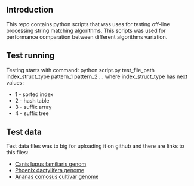 ## Introduction
This repo contains python scripts that was uses for testing off-line processing string matching algorithms. This scripts was used for performance comparation between different algorithms variation.
## Test running
Testing starts with command:
python script.py test_file_path index_struct_type pattern_1 pattern_2 ...
where index_struct_type has next values:
- 1 - sorted index
- 2 - hash table
- 3 - suffix array
- 4 - suffix tree
## Test data
Test data files was to big for uploading it on github and there are links to this files:
- [Canis lupus familiaris genom](http://ftp.ncbi.nlm.nih.gov/genomes/Canis_lupus_familiaris/CHR_01/cfa_ref_CanFam3.1_chr1.fa.gz)
- [Phoenix dactylifera genome](http://ftp.ncbi.nlm.nih.gov/genomes/Phoenix_dactylifera/CHR_Un/42345_ref_DPV01_chrUn.fa.gz)
- [Ananas comosus cultivar genome](http://ftp.ncbi.nlm.nih.gov/genomes/Ananas_comosus/CHR_01/4615_ref_ASM154086v1_chr1.fa.gz)
